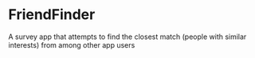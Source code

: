 # FriendFinder
A survey app that attempts to find the closest match (people with similar interests) from among other app users

